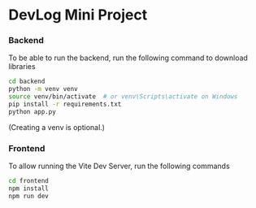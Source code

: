 # DevLog Mini Project

### Backend
To be able to run the backend, run the following command to download libraries
```sh
cd backend
python -m venv venv
source venv/bin/activate  # or venv\Scripts\activate on Windows
pip install -r requirements.txt
python app.py
```
(Creating a venv is optional.)

### Frontend
To allow running the Vite Dev Server, run the following commands
```sh
cd frontend
npm install
npm run dev
```